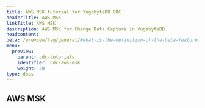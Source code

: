 ```yaml
---
title: AWS MSK tutorial for YugabyteDB CDC
headerTitle: AWS MSK
linkTitle: AWS MSK
description: AWS MSK for Change Data Capture in YugabyteDB.
headcontent:
beta: /preview/faq/general/#what-is-the-definition-of-the-beta-feature-tag
menu:
  preview:
    parent: cdc-tutorials
    identifier: cdc-aws-msk
    weight: 20
type: docs
---
```


## AWS MSK
